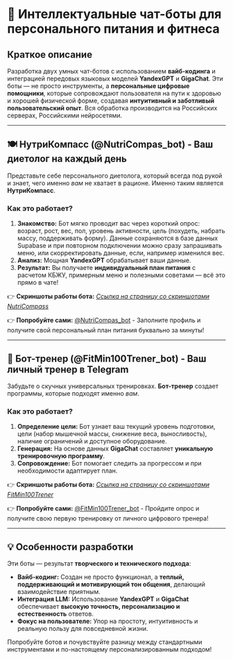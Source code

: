 # 🤖 Интеллектуальные чат-боты для персонального питания и фитнеса

## Краткое описание

Разработка двух умных чат-ботов с использованием **вайб-кодинга** и интеграцией передовых языковых моделей **YandexGPT** и **GigaChat**. Эти боты — не просто инструменты, а **персональные цифровые помощники**, которые сопровождают пользователя на пути к здоровью и хорошей физической форме, создавая **интуитивный и заботливый пользовательский опыт**.
Вся обработка производится на Российских серверах, Российскими нейросетями.

---

## 🍽️ НутриКомпасс (@NutriCompas_bot) - Ваш диетолог на каждый день

Представьте себе персонального диетолога, который всегда под рукой и знает, чего именно *вам* не хватает в рационе. Именно таким является **НутриКомпасс**.

### Как это работает?

1.  **Знакомство:** Бот мягко проводит вас через короткий опрос: возраст, рост, вес, пол, уровень активности, цель (похудеть, набрать массу, поддерживать форму).
   Данные сохраняются в базе данных Supabase и при повторном подключении можно сразу запрашивать меню, или скорректировать данные, если, например изменился вес. 
3.  **Анализ:** Мощная **YandexGPT** обрабатывает ваши данные.
4.  **Результат:** Вы получаете **индивидуальный план питания** с расчетом КБЖУ, примерным меню и полезными советами — всё это прямо в чате!

👉 **Скриншоты работы бота:** [*Ссылка на страницу со скриншотами NutriCompass*](nutryImg/Readme.md)

👉 **Попробуйте сами:** [@NutriCompas_bot](https://t.me/NutriCompas_bot) - Заполните профиль и получите свой персональный план питания буквально за минуты!

---

## 💪 Бот-тренер (@FitMin100Trener_bot) - Ваш личный тренер в Telegram

Забудьте о скучных универсальных тренировках. **Бот-тренер** создает программы, которые подходят именно *вам*.

### Как это работает?

1.  **Определение цели:** Бот узнает ваш текущий уровень подготовки, цели (набор мышечной массы, снижение веса, выносливость), наличие ограничений и доступное оборудование.
2.  **Генерация:** На основе данных **GigaChat** составляет **уникальную тренировочную программу**.
3.  **Сопровождение:** Бот помогает следить за прогрессом и при необходимости адаптирует план.

👉 **Скриншоты работы бота:** [*Ссылка на страницу со скриншотами FitMin100Trener*](fitnessImg/Readme.md)

👉 **Попробуйте сами:** [@FitMin100Trener_bot](https://t.me/FitMin100Trener_bot) - Пройдите опрос и получите свою первую тренировку от личного цифрового тренера!

---

## 💡 Особенности разработки

Эти боты — результат **творческого и технического подхода**:

*   **Вайб-кодинг:** Создан не просто функционал, а **теплый, поддерживающий и мотивирующий тон общения**, делающий взаимодействие приятным.
*   **Интеграция LLM:** Использование **YandexGPT** и **GigaChat** обеспечивает **высокую точность, персонализацию и естественность** ответов.
*   **Фокус на пользователе:** Упор на простоту, интуитивность и реальную пользу для повседневной жизни.

Попробуйте ботов и почувствуйте разницу между стандартными инструментами и по-настоящему персонализированным подходом!
